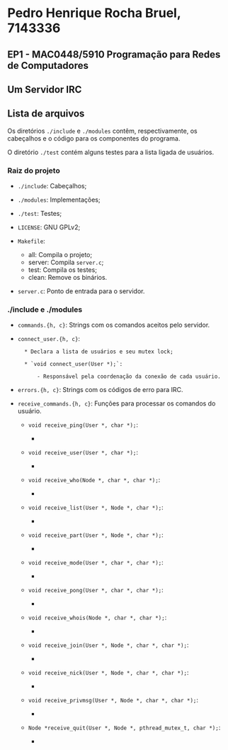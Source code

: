 # Pedro Henrique Rocha Bruel, 7143336

## EP1 - MAC0448/5910 Programação para Redes de Computadores

## Um Servidor IRC

## Lista de arquivos

Os diretórios `./include` e `./modules` contêm, respectivamente,
os cabeçalhos e o código para os componentes do programa.

O diretório `./test` contém alguns testes para a lista ligada
de usuários.

### Raiz do projeto

- `./include`: Cabeçalhos;

- `./modules`: Implementações;

- `./test`: Testes;

- `LICENSE`:  GNU GPLv2;

- `Makefile`:

    * all:    Compila o projeto;
    * server: Compila `server.c`;
    * test:   Compila os testes;
    * clean:  Remove os binários.

- `server.c`: Ponto de entrada para o servidor.

### ./include e ./modules

- `commands.{h, c}`: Strings com os comandos aceitos pelo servidor.

- `connect_user.{h, c}`: 

        * Declara a lista de usuários e seu mutex lock;

        * `void connect_user(User *);`:

            - Responsável pela coordenação da conexão de cada usuário.

- `errors.{h, c}`: Strings com os códigos de erro para IRC.

- `receive_commands.{h, c}`: Funções para processar os comandos do usuário.

    * `void receive_ping(User *, char *);`:

        -
        
    * `void receive_user(User *, char *);`:

        -
        
    * `void receive_who(Node *, char *, char *);`:

        -
        
    * `void receive_list(User *, Node *, char *);`:

        -
        
    * `void receive_part(User *, Node *, char *);`:

        -
        
    * `void receive_mode(User *, char *, char *);`:

        -
        
    * `void receive_pong(User *, char *, char *);`:

        -
        
    * `void receive_whois(Node *, char *, char *);`:

        -
        
    * `void receive_join(User *, Node *, char *, char *);`:

        -
        
    * `void receive_nick(User *, Node *, char *, char *);`:

        -
        
    * `void receive_privmsg(User *, Node *, char *, char *);`:

        -
        
    * `Node *receive_quit(User *, Node *, pthread_mutex_t, char *);`:

        -
        
